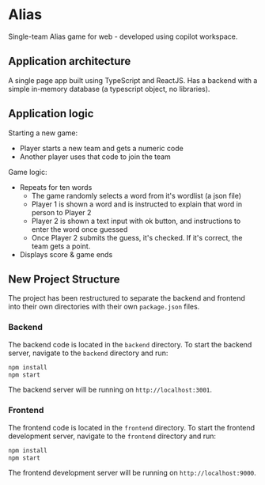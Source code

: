 # Alias

Single-team Alias game for web - developed using copilot workspace.

## Application architecture

A single page app built using TypeScript and ReactJS. Has a backend with a simple in-memory database (a typescript object, no libraries).

## Application logic

Starting a new game:
- Player starts a new team and gets a numeric code
- Another player uses that code to join the team

Game logic:
- Repeats for ten words
  - The game randomly selects a word from it's wordlist (a json file)
  - Player 1 is shown a word and is instructed to explain that word in person to Player 2
  - Player 2 is shown a text input with ok button, and instructions to enter the word once guessed
  - Once Player 2 submits the guess, it's checked. If it's correct, the team gets a point.
- Displays score & game ends

## New Project Structure

The project has been restructured to separate the backend and frontend into their own directories with their own `package.json` files.

### Backend

The backend code is located in the `backend` directory. To start the backend server, navigate to the `backend` directory and run:

```bash
npm install
npm start
```

The backend server will be running on `http://localhost:3001`.

### Frontend

The frontend code is located in the `frontend` directory. To start the frontend development server, navigate to the `frontend` directory and run:

```bash
npm install
npm start
```

The frontend development server will be running on `http://localhost:9000`.

